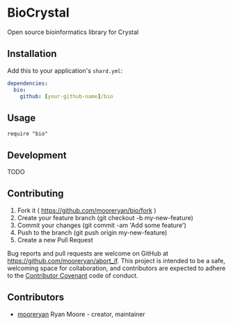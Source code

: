 # BioCrystal

Open source bioinformatics library for Crystal

## Installation


Add this to your application's `shard.yml`:

```yaml
dependencies:
  bio:
    github: [your-github-name]/bio
```


## Usage


```crystal
require "bio"
```

## Development

TODO

## Contributing

1. Fork it ( https://github.com/mooreryan/bio/fork )
2. Create your feature branch (git checkout -b my-new-feature)
3. Commit your changes (git commit -am 'Add some feature')
4. Push to the branch (git push origin my-new-feature)
5. Create a new Pull Request

Bug reports and pull requests are welcome on GitHub at
https://github.com/mooreryan/abort_if. This project is intended to be
a safe, welcoming space for collaboration, and contributors are
expected to adhere to the
[Contributor Covenant](http://contributor-covenant.org) code of
conduct.

## Contributors

- [mooreryan](https://github.com/mooreryan) Ryan Moore - creator, maintainer
